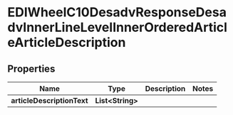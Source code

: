 

# EDIWheelC10DesadvResponseDesadvInnerLineLevelInnerOrderedArticleArticleDescription


## Properties

| Name | Type | Description | Notes |
|------------ | ------------- | ------------- | -------------|
|**articleDescriptionText** | **List&lt;String&gt;** |  |  |



